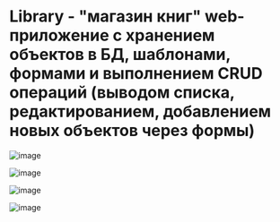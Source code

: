 # Library - "магазин книг" web-приложение с хранением объектов в БД, шаблонами, формами и выполнением CRUD операций (выводом списка, редактированием, добавлением новых объектов через формы)
![image](https://github.com/RntNur/Library/assets/115574135/15ae1863-3467-4064-a41a-5674573552d2)

![image](https://github.com/RntNur/Library/assets/115574135/409255e1-7095-40fc-b2d3-3f83445fa18b)

![image](https://github.com/RntNur/Library/assets/115574135/e144dffa-6ac7-46a7-8f32-a8db2f09e5a4)

![image](https://github.com/RntNur/Library/assets/115574135/9001e26b-dbb2-46a3-9411-e64bb400469f)
